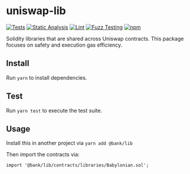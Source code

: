 # uniswap-lib

[![Tests](https://github.com/SlothFi/bank-lib/workflows/Tests/badge.svg)](https://github.com/SlothFi/bank-lib/actions?query=workflow%3ATests)
[![Static Analysis](https://github.com/SlothFi/bank-lib/workflows/Static%20Analysis/badge.svg)](https://github.com/SlothFi/bank-lib/actions?query=workflow%3A%22Static+Analysis%22)
[![Lint](https://github.com/SlothFi/bank-lib/workflows/Lint/badge.svg)](https://github.com/SlothFi/bank-lib/actions?query=workflow%3ALint)
[![Fuzz Testing](https://github.com/SlothFi/bank-lib/workflows/Fuzz%20Testing/badge.svg)](https://github.com/SlothFi/bank-lib/actions?query=workflow%3A%22Fuzz+Testing%22)
[![npm](https://img.shields.io/npm/v/@bank/lib)](https://unpkg.com/@bank/lib@latest/)

Solidity libraries that are shared across Uniswap contracts. This package focuses on safety and execution gas efficiency.

## Install

Run `yarn` to install dependencies.

## Test

Run `yarn test` to execute the test suite.

## Usage

Install this in another project via `yarn add @bank/lib`

Then import the contracts via:

```solidity
import '@bank/lib/contracts/libraries/Babylonian.sol';

```
